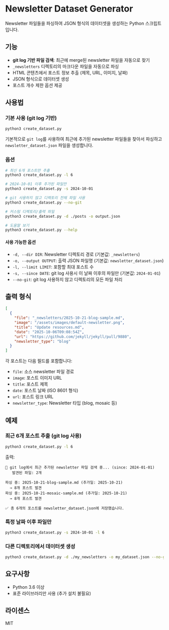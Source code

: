 # Newsletter Dataset Generator

Newsletter 파일들을 파싱하여 JSON 형식의 데이터셋을 생성하는 Python 스크립트입니다.

## 기능

- **git log 기반 파일 검색**: 최근에 merge된 newsletter 파일을 자동으로 찾기
- `_newsletters` 디렉토리의 마크다운 파일을 자동으로 파싱
- HTML 콘텐츠에서 포스트 정보 추출 (제목, URL, 이미지, 날짜)
- JSON 형식으로 데이터셋 생성
- 포스트 개수 제한 옵션 제공

## 사용법

### 기본 사용 (git log 기반)

```bash
python3 create_dataset.py
```

기본적으로 `git log`를 사용하여 최근에 추가된 newsletter 파일들을 찾아서 파싱하고 `newsletter_dataset.json` 파일을 생성합니다.

### 옵션

```bash
# 최신 6개 포스트만 추출
python3 create_dataset.py -l 6

# 2024-10-01 이후 추가된 파일만
python3 create_dataset.py -s 2024-10-01

# git 사용하지 않고 디렉토리 전체 파일 사용
python3 create_dataset.py --no-git

# 커스텀 디렉토리/출력 파일
python3 create_dataset.py -d ./posts -o output.json

# 도움말 보기
python3 create_dataset.py --help
```

#### 사용 가능한 옵션

- `-d, --dir DIR`: Newsletter 디렉토리 경로 (기본값: `_newsletters`)
- `-o, --output OUTPUT`: 출력 JSON 파일명 (기본값: `newsletter_dataset.json`)
- `-l, --limit LIMIT`: 포함할 최대 포스트 수
- `-s, --since DATE`: git log 사용시 이 날짜 이후의 파일만 (기본값: `2024-01-01`)
- `--no-git`: git log 사용하지 않고 디렉토리의 모든 파일 처리

## 출력 형식

```json
[
  {
    "file": "_newsletters/2025-10-21-blog-sample.md",
    "image": "/assets/images/default-newsletter.png",
    "title": "Update resources.md",
    "date": "2025-10-06T09:08:54Z",
    "url": "https://github.com/jekyll/jekyll/pull/9880",
    "newsletter_type": "blog"
  }
]
```

각 포스트는 다음 필드를 포함합니다:

- `file`: 소스 newsletter 파일 경로
- `image`: 포스트 이미지 URL
- `title`: 포스트 제목
- `date`: 포스트 날짜 (ISO 8601 형식)
- `url`: 포스트 링크 URL
- `newsletter_type`: Newsletter 타입 (blog, mosaic 등)

## 예제

### 최근 6개 포스트 추출 (git log 사용)

```bash
python3 create_dataset.py -l 6
```

출력:
```
📂 git log에서 최근 추가된 newsletter 파일 검색 중... (since: 2024-01-01)
   발견된 파일: 2개

파싱 중: 2025-10-21-blog-sample.md (추가일: 2025-10-21)
  → 8개 포스트 발견
파싱 중: 2025-10-21-mosaic-sample.md (추가일: 2025-10-21)
  → 8개 포스트 발견

✅ 총 6개의 포스트를 newsletter_dataset.json에 저장했습니다.
```

### 특정 날짜 이후 파일만

```bash
python3 create_dataset.py -s 2024-10-01 -l 6
```

### 다른 디렉토리에서 데이터셋 생성

```bash
python3 create_dataset.py -d ./my_newsletters -o my_dataset.json --no-git
```

## 요구사항

- Python 3.6 이상
- 표준 라이브러리만 사용 (추가 설치 불필요)

## 라이센스

MIT
